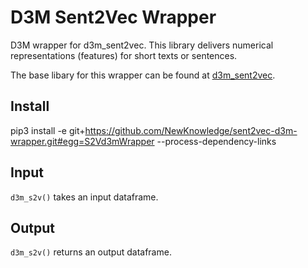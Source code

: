 # D3M Sent2Vec Wrapper

D3M wrapper for d3m_sent2vec. This library delivers numerical representations (features) for short texts or sentences. 

The base libary for this wrapper can be found at [d3m_sent2vec](https://github.com/NewKnowledge/d3m_sent2vec).

## Install

pip3 install -e git+https://github.com/NewKnowledge/sent2vec-d3m-wrapper.git#egg=S2Vd3mWrapper --process-dependency-links

## Input

`d3m_s2v()` takes an input dataframe.

## Output

`d3m_s2v()` returns an output dataframe.
